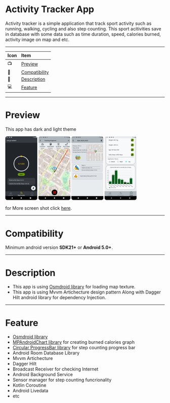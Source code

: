 # Activity Tracker App
Activity tracker is a simple application that track sport activity such as running, walking, cycling and also step counting. This sport acitivities save in database
with some data such as time duration, speed, calories burned, activity image on map and etc.  

--------------------------------------------------------------------------------------------------------------------------------------------------------------
|    Icon    |      Item    |
| :-------- | :------- |
|    📺    |      [Preview](https://github.com/Mak7293/ActivityTrackerApp/blob/master/README.md#preview)    |
|     📱    |    [Compatibility](https://github.com/Mak7293/ActivityTrackerApp/blob/master/README.md#compatibility) |
|    📣    |   [Description](https://github.com/Mak7293/ActivityTrackerApp/blob/master/README.md#description) |
|    💻    |  [Feature](https://github.com/Mak7293/ActivityTrackerApp/edit/master/README.md#feature) |
--------------------------------------------------------------------------------------------------------------------------------------------------------------
# Preview 
This app has dark and light theme

<img src="https://github.com/Mak7293/ActivityTrackerApp/blob/master/screenshots/Screenshot_20230107_152014.png" width=20% height=20%> <img src="https://github.com/Mak7293/ActivityTrackerApp/blob/master/screenshots/Screenshot_20230106_223129.png" width=20% height=20%> <img src="https://github.com/Mak7293/ActivityTrackerApp/blob/master/screenshots/Screenshot_20230106_224129.png" width=20% height=20%>  <img src="https://github.com/Mak7293/ActivityTrackerApp/blob/master/screenshots/Screenshot_20230106_224756.png" width=20% height=20%>

for More screen shot click [here](https://github.com/Mak7293/ActivityTrackerApp/tree/master/screenshots).

--------------------------------------------------------------------------------------------------------------------------------------------------------------
# Compatibility 
Minimum android version **SDK21+** or **Android 5.0+**.

--------------------------------------------------------------------------------------------------------------------------------------------------------------
# Description
- This app is using [Osmdroid library](https://github.com/osmdroid/osmdroid) for loading map texture.
- This app is using Mvvm Artichecture design pattern Along with Dagger Hilt android library for dependency Injection. 

--------------------------------------------------------------------------------------------------------------------------------------------------------------
# Feature
- [Osmdroid library](https://github.com/osmdroid/osmdroid)
- [MPAndroidChart library](https://github.com/PhilJay/MPAndroidChart) for creating burned calories graph
- [Circular ProgressBar library](https://github.com/antonKozyriatskyi/CircularProgressIndicator) for step counting progress bar
- Android Room Database Library
- Mvvm Artichecture
- Dagger Hilt
- Broadcast Receiver for checking Internet
- Android Background Service
- Sensor manager for step counting funcrionality
- Kotlin Coroutine
- Android Livedata
- etc

